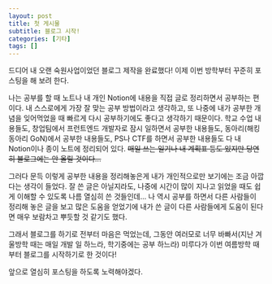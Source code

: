 ```yaml
---
layout: post
title: 첫 게시물
subtitle: 블로그 시작!
categories: [기타]
tags: []
---
```


드디어 내 오랜 숙원사업이었던 블로그 제작을 완료했다! 이제 이번 방학부터 꾸준히 포스팅을 해 보려 한다.

나는 공부를 할 때 노트나 내 개인 Notion에 내용을 직접 글로 정리하면서 공부하는 편이다. 내 스스로에게 가장 잘 맞는 공부 방법이라고 생각하고, 또 나중에 내가 공부한 개념을 잊어먹었을 때 빠르게 다시 공부하기에도 좋다고 생각하기 때문이다. 학교 수업 내용들도, 창업팀에서 프런트엔드 개발자로 잠시 일하면서 공부한 내용들도, 동아리(해킹 동아리 GoN)에서 공부한 내용들도, PS나 CTF를 하면서 공부한 내용들도 다 내 Notion이나 종이 노트에 정리되어 있다.
~~매일 쓰는 일기나 내 계획표 등도 있지만 당연히 블로그에는 안 올릴 것이다...~~

그러다 문득 이렇게 공부한 내용을 정리해놓은게 내가 개인적으로만 보기에는 조금 아깝다는 생각이 들었다. 잘 쓴 글은 아닐지라도, 나중에 시간이 많이 지나고 읽었을 때도 쉽게 이해할 수 있도록 나름 열심히 쓴 것들인데...
나 역시 공부를 하면서 다른 사람들이 정리해 놓은 글을 보고 많은 도움을 얻었기에 내가 쓴 글이 다른 사람들에게 도움이 된다면 매우 보람차고 뿌듯할 것 같기도 했다. 

그래서 블로그를 하기로 전부터 마음은 먹었는데, 그동안 여러모로 너무 바빠서(지난 겨울방학 때는 매일 개발 일 하느라, 학기중에는 공부 하느라) 미루다가 이번 여름방학 때부터 블로그를 시작하기로 한 것이다!

앞으로 열심히 포스팅을 하도록 노력해야겠다.
